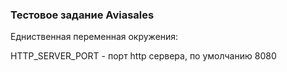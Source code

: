 ### Тестовое задание Aviasales

Едниственная переменная окружения:

HTTP_SERVER_PORT - порт http сервера, по умолчанию 8080
